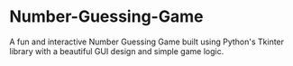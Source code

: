 # Number-Guessing-Game
A fun and interactive Number Guessing Game built using Python's Tkinter library with a beautiful GUI design and simple game logic.
